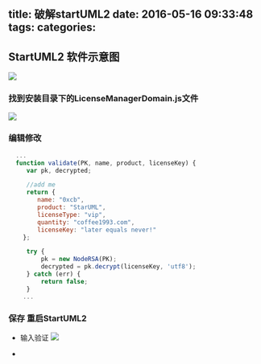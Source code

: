 title: 破解startUML2
date: 2016-05-16 09:33:48
tags:
categories:
---


## StartUML2 软件示意图

<!-- more -->

![](http://7xrw2w.com1.z0.glb.clouddn.com/startUml.jpg)

### 找到安装目录下的LicenseManagerDomain.js文件

![](http://7xrw2w.com1.z0.glb.clouddn.com/QQ%E6%88%AA%E5%9B%BE20160516093228.jpg)

### 编辑修改

```js
  ...
  function validate(PK, name, product, licenseKey) {
     var pk, decrypted;

     //add me
     return {
        name: "0xcb",
        product: "StarUML",
        licenseType: "vip",
        quantity: "coffee1993.com",
        licenseKey: "later equals never!"
    };

     try {
         pk = new NodeRSA(PK);
         decrypted = pk.decrypt(licenseKey, 'utf8');
     } catch (err) {
         return false;
     }
    ...
```

### 保存 重启StartUML2
- 输入验证
![](http://7xrw2w.com1.z0.glb.clouddn.com/QQ%E6%88%AA%E5%9B%BE20160516092610.jpg)


-
